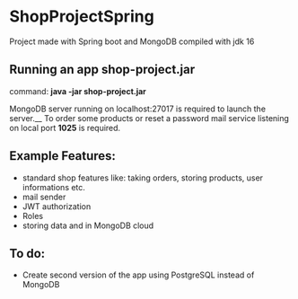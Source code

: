 # ShopProjectSpring
Project made with Spring boot and MongoDB compiled with jdk 16

## Running an app shop-project.jar
command: **java -jar shop-project.jar**

MongoDB server running on localhost:27017 is required to launch the server.__
To order some products or reset a password mail service listening on local port **1025** is required.

## Example Features:
- standard shop features like: taking orders, storing products, user informations etc. 
- mail sender
- JWT authorization
- Roles
- storing data and in MongoDB cloud

## To do:
- Create second version of the app using PostgreSQL instead of MongoDB
